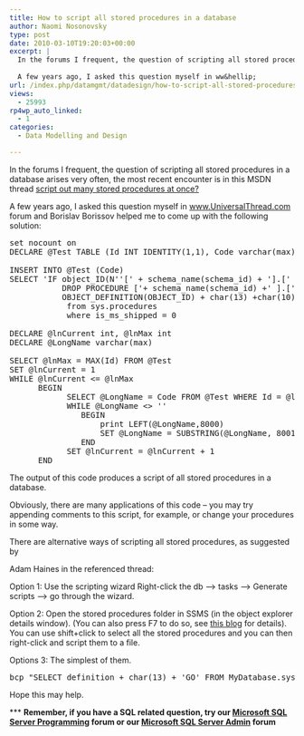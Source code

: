 ```yaml
---
title: How to script all stored procedures in a database
author: Naomi Nosonovsky
type: post
date: 2010-03-10T19:20:03+00:00
excerpt: |
  In the forums I frequent, the question of scripting all stored procedures in a database arises very often, the most recent encounter is in this MSDN thread script out many stored procedures at once?
  
  A few years ago, I asked this question myself in ww&hellip;
url: /index.php/datamgmt/datadesign/how-to-script-all-stored-procedures-in-a/
views:
  - 25993
rp4wp_auto_linked:
  - 1
categories:
  - Data Modelling and Design

---
```

In the forums I frequent, the question of scripting all stored procedures in a database arises very often, the most recent encounter is in this MSDN thread [script out many stored procedures at once?][1]

A few years ago, I asked this question myself in www.UniversalThread.com forum and Borislav Borissov helped me to come up with the following solution:

<pre>set nocount on
DECLARE @Test TABLE (Id INT IDENTITY(1,1), Code varchar(max))

INSERT INTO @Test (Code)
SELECT 'IF object_ID(N''[' + schema_name(schema_id) + '].[' + Name + ']'') IS NOT NULL 
           DROP PROCEDURE ['+ schema_name(schema_id) +' ].[' + Name + ']' + char(13) + char(10) + 'GO' + char(13) +char(10) +
           OBJECT_DEFINITION(OBJECT_ID) + char(13) +char(10) + 'GO' + char(13) + char(10)
            from sys.procedures
            where is_ms_shipped = 0

DECLARE @lnCurrent int, @lnMax int
DECLARE @LongName varchar(max)

SELECT @lnMax = MAX(Id) FROM @Test
SET @lnCurrent = 1
WHILE @lnCurrent &lt;= @lnMax
      BEGIN
            SELECT @LongName = Code FROM @Test WHERE Id = @lnCurrent
            WHILE @LongName &lt;&gt; ''
               BEGIN
                   print LEFT(@LongName,8000)
                   SET @LongName = SUBSTRING(@LongName, 8001, LEN(@LongName))
               END
            SET @lnCurrent = @lnCurrent + 1
      END</pre>

The output of this code produces a script of all stored procedures in a database.

Obviously, there are many applications of this code &#8211; you may try appending comments to this script, for example, or change your procedures in some way.

There are alternative ways of scripting all stored procedures, as suggested by
  
Adam Haines in the referenced thread:

Option 1: Use the scripting wizard Right-click the db &#8211;> tasks &#8211;> Generate scripts &#8211;> go through the wizard.

Option 2: Open the stored procedures folder in SSMS (in the object explorer details window). (You can also press F7 to do so, see [this blog][2] for details). You can use shift+click to select all the stored procedures and you can then right-click and script them to a file.

Options 3: The simplest of them. 

<pre>bcp "SELECT definition + char(13) + 'GO' FROM MyDatabase.sys.sql_modules s INNER JOIN MyDatabase.sys.procedures p ON [s].[object_id] = [p].[object_id] WHERE p.name LIKE 'Something%'" queryout "c:SP_scripts.sql" -S MyInstance -T -t -w</pre>

Hope this may help.

\*** **Remember, if you have a SQL related question, try our [Microsoft SQL Server Programming][3] forum or our [Microsoft SQL Server Admin][4] forum**<ins></ins>

 [1]: http://social.msdn.microsoft.com/Forums/en-US/transactsql/thread/80fc88a2-bd74-4bd7-aee2-ceb804441bb5
 [2]: /index.php/DataMgmt/DBProgramming/scripting-all-jobs-on-sql-server-2005-20
 [3]: http://forum.lessthandot.com/viewforum.php?f=17
 [4]: http://forum.lessthandot.com/viewforum.php?f=22